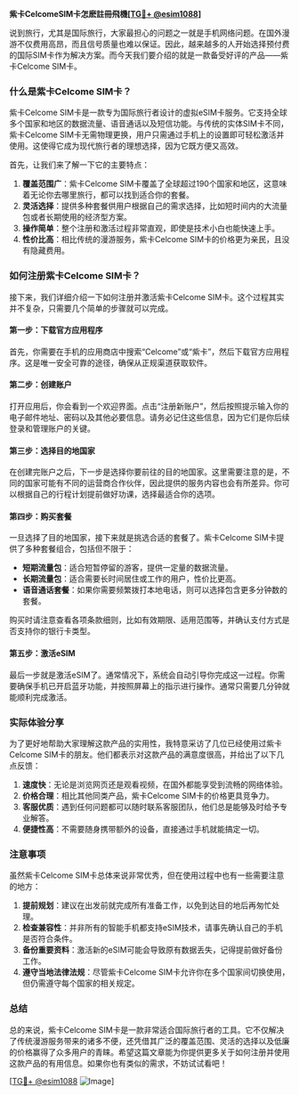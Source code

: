 **紫卡CelcomeSIM卡怎麽註冊飛機[[TG💪+ @esim1088](https://t.me/s/esim1088)]**

说到旅行，尤其是国际旅行，大家最担心的问题之一就是手机网络问题。在国外漫游不仅费用高昂，而且信号质量也难以保证。因此，越来越多的人开始选择预付费的国际SIM卡作为解决方案。而今天我们要介绍的就是一款备受好评的产品——紫卡Celcome SIM卡。

### 什么是紫卡Celcome SIM卡？

紫卡Celcome SIM卡是一款专为国际旅行者设计的虚拟eSIM卡服务。它支持全球多个国家和地区的数据流量、语音通话以及短信功能。与传统的实体SIM卡不同，紫卡Celcome SIM卡无需物理更换，用户只需通过手机上的设置即可轻松激活并使用。这使得它成为现代旅行者的理想选择，因为它既方便又高效。

首先，让我们来了解一下它的主要特点：

1. **覆盖范围广**：紫卡Celcome SIM卡覆盖了全球超过190个国家和地区，这意味着无论你去哪里旅行，都可以找到适合你的套餐。
2. **灵活选择**：提供多种套餐供用户根据自己的需求选择，比如短时间内的大流量包或者长期使用的经济型方案。
3. **操作简单**：整个注册和激活过程非常直观，即使是技术小白也能快速上手。
4. **性价比高**：相比传统的漫游服务，紫卡Celcome SIM卡的价格更为亲民，且没有隐藏费用。

### 如何注册紫卡Celcome SIM卡？

接下来，我们详细介绍一下如何注册并激活紫卡Celcome SIM卡。这个过程其实并不复杂，只需要几个简单的步骤就可以完成。

#### 第一步：下载官方应用程序

首先，你需要在手机的应用商店中搜索“Celcome”或“紫卡”，然后下载官方应用程序。这是唯一安全可靠的途径，确保从正规渠道获取软件。

#### 第二步：创建账户

打开应用后，你会看到一个欢迎界面。点击“注册新账户”，然后按照提示输入你的电子邮件地址、密码以及其他必要信息。请务必记住这些信息，因为它们是你后续登录和管理账户的关键。

#### 第三步：选择目的地国家

在创建完账户之后，下一步是选择你要前往的目的地国家。这里需要注意的是，不同的国家可能有不同的运营商合作伙伴，因此提供的服务内容也会有所差异。你可以根据自己的行程计划提前做好功课，选择最适合你的选项。

#### 第四步：购买套餐

一旦选择了目的地国家，接下来就是挑选合适的套餐了。紫卡Celcome SIM卡提供了多种套餐组合，包括但不限于：

- **短期流量包**：适合短暂停留的游客，提供一定量的数据流量。
- **长期流量包**：适合需要长时间居住或工作的用户，性价比更高。
- **语音通话套餐**：如果你需要频繁拨打本地电话，则可以选择包含更多分钟数的套餐。

购买时请注意查看各项条款细则，比如有效期限、适用范围等，并确认支付方式是否支持你的银行卡类型。

#### 第五步：激活eSIM

最后一步就是激活eSIM了。通常情况下，系统会自动引导你完成这一过程。你需要确保手机已开启蓝牙功能，并按照屏幕上的指示进行操作。通常只需要几分钟就能顺利完成激活。

### 实际体验分享

为了更好地帮助大家理解这款产品的实用性，我特意采访了几位已经使用过紫卡Celcome SIM卡的朋友。他们都表示对这款产品的满意度很高，并给出了以下几点反馈：

1. **速度快**：无论是浏览网页还是观看视频，在国外都能享受到流畅的网络体验。
2. **价格合理**：相比其他同类产品，紫卡Celcome SIM卡的价格更具竞争力。
3. **客服优质**：遇到任何问题都可以随时联系客服团队，他们总是能够及时给予专业解答。
4. **便捷性高**：不需要随身携带额外的设备，直接通过手机就能搞定一切。

### 注意事项

虽然紫卡Celcome SIM卡总体来说非常优秀，但在使用过程中也有一些需要注意的地方：

1. **提前规划**：建议在出发前就完成所有准备工作，以免到达目的地后再匆忙处理。
2. **检查兼容性**：并非所有的智能手机都支持eSIM技术，请事先确认自己的手机是否符合条件。
3. **备份重要资料**：激活新的eSIM可能会导致原有数据丢失，记得提前做好备份工作。
4. **遵守当地法律法规**：尽管紫卡Celcome SIM卡允许你在多个国家间切换使用，但仍需遵守每个国家的相关规定。

### 总结

总的来说，紫卡Celcome SIM卡是一款非常适合国际旅行者的工具。它不仅解决了传统漫游服务带来的诸多不便，还凭借其广泛的覆盖范围、灵活的选择以及低廉的价格赢得了众多用户的青睐。希望这篇文章能为你提供更多关于如何注册并使用这款产品的有用信息。如果你也有类似的需求，不妨试试看吧！

[[TG💪+ @esim1088](https://t.me/s/esim1088) ![Image](https://i.postimg.cc/4NQfJmqS/Snipaste-2025-05-13-00-14-12.png)]